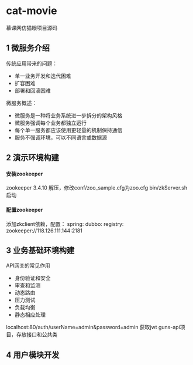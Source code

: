 # cat-movie
慕课网仿猫眼项目源码
## 1 微服务介绍
传统应用带来的问题：
- 单一业务开发和迭代困难
- 扩容困难
- 部署和回滚困难

微服务概述：
- 微服务是一种将业务系统进一步拆分的架构风格
- 微服务强调每个业务都独立运行
- 每个单一服务都应该使用更轻量的机制保持通信
- 服务不强调环境，可以不同语言或数据源

## 2 演示环境构建
#### 安装zookeeper
zookeeper 3.4.10
解压，修改conf/zoo_sample.cfg为zoo.cfg
bin/zkServer.sh 启动

#### 配置zookeeper
添加zkclient依赖，配置：
spring:
  dubbo:
    registry: zookeeper://118.126.111.144:2181

## 3 业务基础环境构建
API网关的常见作用
- 身份验证和安全
- 审查和监测
- 动态路由
- 压力测试
- 负载均衡
- 静态相应处理 

localhost:80/auth/userName=admin&password=admin 获取jwt
guns-api项目，存放接口和公共类

## 4 用户模块开发
 


